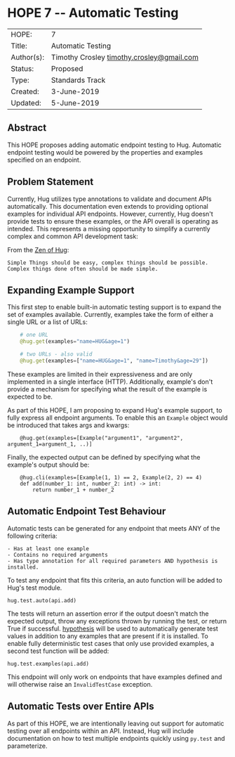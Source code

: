 # HOPE 7 -- Automatic Testing

|             |                                             |
| ------------| ------------------------------------------- |
| HOPE:       | 7                                           |
| Title:      | Automatic Testing                           |
| Author(s):  | Timothy Crosley <timothy.crosley@gmail.com> |
| Status:     | Proposed                                    |
| Type:       | Standards Track                             |
| Created:    | 3-June-2019                                 |
| Updated:    | 5-June-2019                                 |

## Abstract

This HOPE proposes adding automatic endpoint testing to Hug.
Automatic endpoint testing would be powered by the properties and examples specified on an endpoint.

## Problem Statement

Currently, Hug utilizes type annotations to validate and document APIs automatically.
This documentation even extends to providing optional examples for individual API endpoints.
However, currently, Hug doesn't provide tests to ensure these examples, or the API overall is operating as intended.
This represents a missing opportunity to simplify a currently complex and common API development task:

From the [Zen of Hug](https://github.com/hugapi/HOPE/blob/master/all/HOPE-20--The-Zen-of-Hug.md):

```
Simple Things should be easy, complex things should be possible.
Complex things done often should be made simple.

```

## Expanding Example Support

This first step to enable built-in automatic testing support is to expand the set of examples available.
Currently, examples take the form of either a single URL or a list of URLs:

```python
    # one URL
    @hug.get(examples="name=HUG&age=1")

    # two URLs - also valid
    @hug.get(examples=["name=HUG&age=1", "name=Timothy&age=29"])
```

These examples are limited in their expressiveness and are only implemented in a single interface (HTTP).
Additionally, example's don't provide a mechanism for specifying what the result of the example is expected to be.

As part of this HOPE, I am proposing to expand Hug's example support, to fully express all endpoint arguments.
To enable this an `Example` object would be introduced that takes args and kwargs:

```
    @hug.get(examples=[Example("argument1", "argument2", argument_1=argument_1, ..)]
```

Finally, the expected output can be defined by specifying what the example's output should be:

```
    @hug.cli(examples=[Example(1, 1) == 2, Example(2, 2) == 4)
    def add(number_1: int, number_2: int) -> int:
        return number_1 + number_2
```

## Automatic Endpoint Test Behaviour

Automatic tests can be generated for any endpoint that meets ANY of the following criteria:

    - Has at least one example
    - Contains no required arguments
    - Has type annotation for all required parameters AND hypothesis is installed.

To test any endpoint that fits this criteria, an auto function will be added to Hug's test module.

```hug.test.auto(api.add)```

The tests will return an assertion error if the output doesn't match the expected output, throw any exceptions thrown by running the test, or return True if successful.
[hypothesis](https://hypothesis.readthedocs.io/en/latest/) will be used to automatically generate test values in addition to any examples that are present if it is installed.
To enable fully deterministic test cases that only use provided examples, a second test function will be added:

```hug.test.examples(api.add)```

This endpoint will only work on endpoints that have examples defined and will otherwise raise an `InvalidTestCase` exception.

## Automatic Tests over Entire APIs

As part of this HOPE, we are intentionally leaving out support for automatic testing over all endpoints within an API.
Instead, Hug will include documentation on how to test multiple endpoints quickly using `py.test` and parameterize.
